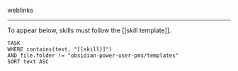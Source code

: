 weblinks 
___
To appear below, skills must follow the [[skill template]]. 
```dataview
TASK
WHERE contains(text, "[[skill]]")
AND file.folder != "obsidian-power-user-pms/templates"
SORT text ASC
```